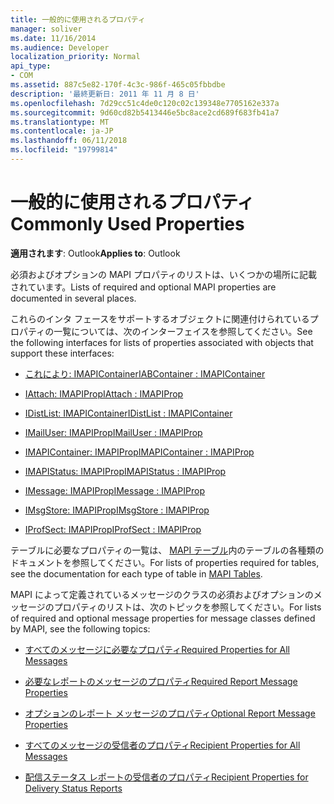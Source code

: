 ```yaml
---
title: 一般的に使用されるプロパティ
manager: soliver
ms.date: 11/16/2014
ms.audience: Developer
localization_priority: Normal
api_type:
- COM
ms.assetid: 887c5e82-170f-4c3c-986f-465c05fbbdbe
description: '最終更新日: 2011 年 11 月 8 日'
ms.openlocfilehash: 7d29cc51c4de0c120c02c139348e7705162e337a
ms.sourcegitcommit: 9d60cd82b5413446e5bc8ace2cd689f683fb41a7
ms.translationtype: MT
ms.contentlocale: ja-JP
ms.lasthandoff: 06/11/2018
ms.locfileid: "19799814"
---
```

# <a name="commonly-used-properties"></a><span data-ttu-id="7e21f-103">一般的に使用されるプロパティ</span><span class="sxs-lookup"><span data-stu-id="7e21f-103">Commonly Used Properties</span></span>

 
  
<span data-ttu-id="7e21f-104">**適用されます**: Outlook</span><span class="sxs-lookup"><span data-stu-id="7e21f-104">**Applies to**: Outlook</span></span> 
  
<span data-ttu-id="7e21f-105">必須およびオプションの MAPI プロパティのリストは、いくつかの場所に記載されています。</span><span class="sxs-lookup"><span data-stu-id="7e21f-105">Lists of required and optional MAPI properties are documented in several places.</span></span>
  
<span data-ttu-id="7e21f-106">これらのインタ フェースをサポートするオブジェクトに関連付けられているプロパティの一覧については、次のインターフェイスを参照してください。</span><span class="sxs-lookup"><span data-stu-id="7e21f-106">See the following interfaces for lists of properties associated with objects that support these interfaces:</span></span>
  
- [<span data-ttu-id="7e21f-107">これにより: IMAPIContainer</span><span class="sxs-lookup"><span data-stu-id="7e21f-107">IABContainer : IMAPIContainer</span></span>](iabcontainerimapicontainer.md)
    
- [<span data-ttu-id="7e21f-108">IAttach: IMAPIProp</span><span class="sxs-lookup"><span data-stu-id="7e21f-108">IAttach : IMAPIProp</span></span>](iattachimapiprop.md)
    
- [<span data-ttu-id="7e21f-109">IDistList: IMAPIContainer</span><span class="sxs-lookup"><span data-stu-id="7e21f-109">IDistList : IMAPIContainer</span></span>](idistlistimapicontainer.md)
    
- [<span data-ttu-id="7e21f-110">IMailUser: IMAPIProp</span><span class="sxs-lookup"><span data-stu-id="7e21f-110">IMailUser : IMAPIProp</span></span>](imailuserimapiprop.md)
    
- [<span data-ttu-id="7e21f-111">IMAPIContainer: IMAPIProp</span><span class="sxs-lookup"><span data-stu-id="7e21f-111">IMAPIContainer : IMAPIProp</span></span>](imapicontainerimapiprop.md)
    
- [<span data-ttu-id="7e21f-112">IMAPIStatus: IMAPIProp</span><span class="sxs-lookup"><span data-stu-id="7e21f-112">IMAPIStatus : IMAPIProp</span></span>](imapistatusimapiprop.md)
    
- [<span data-ttu-id="7e21f-113">IMessage: IMAPIProp</span><span class="sxs-lookup"><span data-stu-id="7e21f-113">IMessage : IMAPIProp</span></span>](imessageimapiprop.md)
    
- [<span data-ttu-id="7e21f-114">IMsgStore: IMAPIProp</span><span class="sxs-lookup"><span data-stu-id="7e21f-114">IMsgStore : IMAPIProp</span></span>](imsgstoreimapiprop.md)
    
- [<span data-ttu-id="7e21f-115">IProfSect: IMAPIProp</span><span class="sxs-lookup"><span data-stu-id="7e21f-115">IProfSect : IMAPIProp</span></span>](iprofsectimapiprop.md)
    
<span data-ttu-id="7e21f-116">テーブルに必要なプロパティの一覧は、 [MAPI テーブル](mapi-tables.md)内のテーブルの各種類のドキュメントを参照してください。</span><span class="sxs-lookup"><span data-stu-id="7e21f-116">For lists of properties required for tables, see the documentation for each type of table in [MAPI Tables](mapi-tables.md).</span></span>
  
<span data-ttu-id="7e21f-117">MAPI によって定義されているメッセージのクラスの必須およびオプションのメッセージのプロパティのリストは、次のトピックを参照してください。</span><span class="sxs-lookup"><span data-stu-id="7e21f-117">For lists of required and optional message properties for message classes defined by MAPI, see the following topics:</span></span> 
  
- [<span data-ttu-id="7e21f-118">すべてのメッセージに必要なプロパティ</span><span class="sxs-lookup"><span data-stu-id="7e21f-118">Required Properties for All Messages</span></span>](required-properties-for-all-messages.md)
    
- [<span data-ttu-id="7e21f-119">必要なレポートのメッセージのプロパティ</span><span class="sxs-lookup"><span data-stu-id="7e21f-119">Required Report Message Properties</span></span>](required-report-message-properties.md)
    
- [<span data-ttu-id="7e21f-120">オプションのレポート メッセージのプロパティ</span><span class="sxs-lookup"><span data-stu-id="7e21f-120">Optional Report Message Properties</span></span>](optional-report-message-properties.md)
    
- [<span data-ttu-id="7e21f-121">すべてのメッセージの受信者のプロパティ</span><span class="sxs-lookup"><span data-stu-id="7e21f-121">Recipient Properties for All Messages</span></span>](recipient-properties-for-all-messages.md)
    
- [<span data-ttu-id="7e21f-122">配信ステータス レポートの受信者のプロパティ</span><span class="sxs-lookup"><span data-stu-id="7e21f-122">Recipient Properties for Delivery Status Reports</span></span>](recipient-properties-for-delivery-status-reports.md)
    

